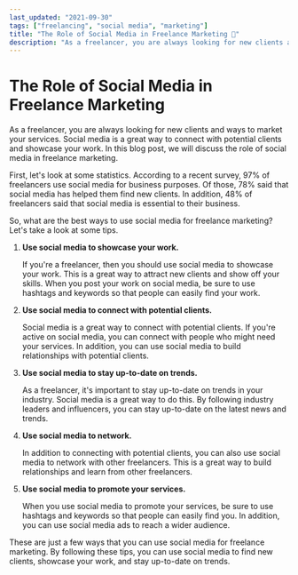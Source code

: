 ```yaml
---
last_updated: "2021-09-30"
tags: ["freelancing", "social media", "marketing"]
title: "The Role of Social Media in Freelance Marketing 📣"
description: "As a freelancer, you are always looking for new clients and ways to market your services. Social media is a great way to connect with potential clients and showcase your work. In this blog post, we will discuss the role of social media in freelance marketing."
---
```


# The Role of Social Media in Freelance Marketing

As a freelancer, you are always looking for new clients and ways to market your services. Social media is a great way to connect with potential clients and showcase your work. In this blog post, we will discuss the role of social media in freelance marketing.

First, let's look at some statistics. According to a recent survey, 97% of freelancers use social media for business purposes. Of those, 78% said that social media has helped them find new clients. In addition, 48% of freelancers said that social media is essential to their business.

So, what are the best ways to use social media for freelance marketing? Let's take a look at some tips.

1. **Use social media to showcase your work.**

    If you're a freelancer, then you should use social media to showcase your work. This is a great way to attract new clients and show off your skills. When you post your work on social media, be sure to use hashtags and keywords so that people can easily find your work.

2. **Use social media to connect with potential clients.**

    Social media is a great way to connect with potential clients. If you're active on social media, you can connect with people who might need your services. In addition, you can use social media to build relationships with potential clients.

3. **Use social media to stay up-to-date on trends.**

    As a freelancer, it's important to stay up-to-date on trends in your industry. Social media is a great way to do this. By following industry leaders and influencers, you can stay up-to-date on the latest news and trends.

4. **Use social media to network.**

    In addition to connecting with potential clients, you can also use social media to network with other freelancers. This is a great way to build relationships and learn from other freelancers.

5. **Use social media to promote your services.**

    When you use social media to promote your services, be sure to use hashtags and keywords so that people can easily find you. In addition, you can use social media ads to reach a wider audience.

These are just a few ways that you can use social media for freelance marketing. By following these tips, you can use social media to find new clients, showcase your work, and stay up-to-date on trends.
